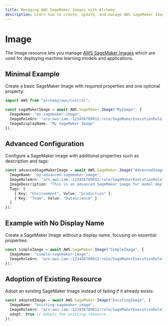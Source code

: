 ```yaml
---
title: Managing AWS SageMaker Images with Alchemy
description: Learn how to create, update, and manage AWS SageMaker Images using Alchemy Cloud Control.
---
```


# Image

The Image resource lets you manage [AWS SageMaker Images](https://docs.aws.amazon.com/sagemaker/latest/userguide/) which are used for deploying machine learning models and applications.

## Minimal Example

Create a basic SageMaker Image with required properties and one optional property:

```ts
import AWS from "alchemy/aws/control";

const sageMakerImage = await AWS.SageMaker.Image("MyImage", {
  ImageName: "my-sagemaker-image",
  ImageRoleArn: "arn:aws:iam::123456789012:role/SageMakerExecutionRole",
  ImageDisplayName: "My SageMaker Image"
});
```

## Advanced Configuration

Configure a SageMaker Image with additional properties such as description and tags:

```ts
const advancedSageMakerImage = await AWS.SageMaker.Image("AdvancedImage", {
  ImageName: "my-advanced-sagemaker-image",
  ImageRoleArn: "arn:aws:iam::123456789012:role/SageMakerExecutionRole",
  ImageDescription: "This is an advanced SageMaker image for model deployment.",
  Tags: [
    { Key: "Environment", Value: "production" },
    { Key: "Team", Value: "DataScience" }
  ]
});
```

## Example with No Display Name

Create a SageMaker Image without a display name, focusing on essential properties:

```ts
const simpleImage = await AWS.SageMaker.Image("SimpleImage", {
  ImageName: "simple-sagemaker-image",
  ImageRoleArn: "arn:aws:iam::123456789012:role/SageMakerExecutionRole"
});
```

## Adoption of Existing Resource

Adopt an existing SageMaker Image instead of failing if it already exists:

```ts
const adoptedImage = await AWS.SageMaker.Image("ExistingImage", {
  ImageName: "existing-sagemaker-image",
  ImageRoleArn: "arn:aws:iam::123456789012:role/SageMakerExecutionRole",
  adopt: true // Adopts the existing resource
});
```